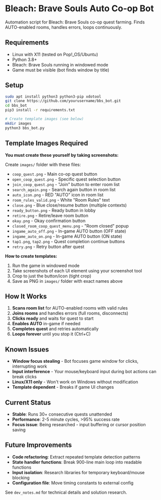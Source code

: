 # Bleach: Brave Souls Auto Co-op Bot

Automation script for Bleach: Brave Souls co-op quest farming. Finds AUTO-enabled rooms, handles errors, loops continuously.

## Requirements

- Linux with X11 (tested on Pop!_OS/Ubuntu)
- Python 3.8+
- Bleach: Brave Souls running in windowed mode
- Game must be visible (bot finds window by title)

## Setup

```bash
sudo apt install python3 python3-pip xdotool
git clone https://github.com/yourusername/bbs_bot.git
cd bbs_bot
pip3 install -r requirements.txt

# Create template images (see below)
mkdir images
python3 bbs_bot.py
```

## Template Images Required

**You must create these yourself by taking screenshots:**

Create `images/` folder with these files:
- `coop_quest.png` - Main co-op quest button
- `open_coop_quest.png` - Specific quest selection button  
- `join_coop_quest.png` - "Join" button to enter room list
- `search_again.png` - Search again button in room list
- `auto_icon.png` - RED "AUTO" icon in room list
- `room_rules_valid.png` - White "Room Rules" text
- `close.png` - Blue close/resume button (multiple contexts)
- `ready_button.png` - Ready button in lobby
- `retire.png` - Retire/leave room button
- `okay.png` - Okay confirmation button
- `closed_room_coop_quest_menu.png` - "Room closed" popup
- `ingame_auto_off.png` - In-game AUTO button (OFF state)
- `ingame_auto_on.png` - In-game AUTO button (ON state)  
- `tap1.png`, `tap2.png` - Quest completion continue buttons
- `retry.png` - Retry button after quest

**How to create templates:**
1. Run the game in windowed mode
2. Take screenshots of each UI element using your screenshot tool
3. Crop to just the button/icon (tight crop)
4. Save as PNG in `images/` folder with exact names above

## How It Works

1. **Scans room list** for AUTO-enabled rooms with valid rules
2. **Joins rooms** and handles errors (full rooms, disconnects)
3. **Clicks ready** and waits for quest to start
4. **Enables AUTO** in-game if needed
5. **Completes quest** and retries automatically
6. **Loops forever** until you stop it (Ctrl+C)

## Known Issues

- **Window focus stealing** - Bot focuses game window for clicks, interrupting work
- **Input interference** - Your mouse/keyboard input during bot actions can break clicks
- **Linux/X11 only** - Won't work on Windows without modification
- **Template dependent** - Breaks if game UI changes

## Current Status

- **Stable**: Runs 30+ consecutive quests unattended
- **Performance**: 2-5 minute cycles, >95% success rate
- **Focus issue**: Being researched - input buffering or cursor position saving

## Future Improvements

- **Code refactoring**: Extract repeated template detection patterns
- **State handler functions**: Break 900-line main loop into readable functions  
- **Input isolation**: Research libraries for temporary keyboard/mouse blocking
- **Configuration file**: Move timing constants to external config

See `dev_notes.md` for technical details and solution research.
